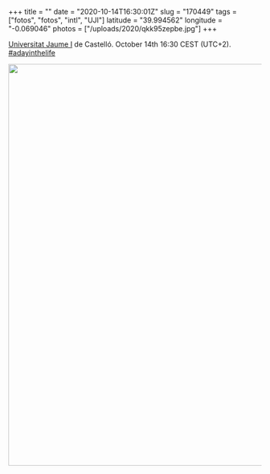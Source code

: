 +++
title = ""
date = "2020-10-14T16:30:01Z"
slug = "170449"
tags = ["fotos", "fotos", "intl", "UJI"]
latitude = "39.994562"
longitude = "-0.069046"
photos = ["/uploads/2020/qkk95zepbe.jpg"]
+++

[Universitat Jaume I](https://www.uji.es) de Castelló. October 14th 16:30 CEST (UTC+2). [#adayinthelife](http://micro.blog/discover/adayinthelife)

<img src="/uploads/2020/qkk95zepbe.jpg" width="600" height="800" alt="" />
